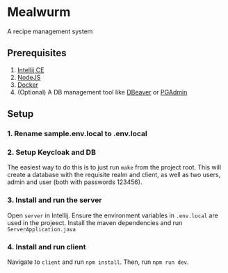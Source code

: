 # Mealwurm

A recipe management system

## Prerequisites

1. [Intellij CE](https://www.jetbrains.com/idea/)
2. [NodeJS](https://nodejs.org/en)
3. [Docker](https://www.docker.com/)
4. (Optional) A DB management tool like [DBeaver](https://dbeaver.io/) or [PGAdmin](https://www.pgadmin.org/)

## Setup

### 1. Rename sample.env.local to .env.local

### 2. Setup Keycloak and DB

The easiest way to do this is to just run `make` from the project root. This will create a database with the requisite realm and client, as well as two users, admin and user (both with passwords 123456).

### 3. Install and run the server

Open `server` in Intellij. Ensure the environment variables in `.env.local` are used in the projeect. Install the maven dependencies and run `ServerApplication.java`

### 4. Install and run client

Navigate to `client` and run `npm install`. Then, run `npm run dev`.
